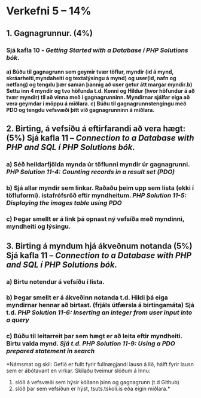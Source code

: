 # Verkefni 5 – 14%
## 1. Gagnagrunnur. (4%)
###  Sjá kafla 10 - *Getting Started with a Database í PHP Solutions bók*.

#### a) Búðu til gagnagrunn sem geymir tvær töflur, myndir (id á mynd, skráarheiti,myndaheiti og textalýsingu á mynd) og user(id, nafn og netfang) og tengdu þær saman þannig að user getur átt margar myndir.b) Settu inn 4 myndir og tvo höfunda t.d. Konni og Hildur (hvor höfundur á að tvær myndir) til að vinna með í gagnagrunninn. Myndirnar sjálfar eiga að vera geymdar í möppu á miðlara. c) Búðu til gagnagrunnstengingu með PDO og tengdu vefsvæði þitt við gagnagrunninn á miðlara.


## 2. Birting, á vefsíðu á eftirfarandi að vera hægt: (5%) Sjá kafla 11 – *Connection to a Database with PHP and SQL í PHP Solutions bók.*

### a) Séð heildarfjölda mynda úr töflunni myndir úr gagnagrunni. *PHP Solution 11-4: Counting records in a result set (PDO)*

### b) Sjá allar myndir sem linkar. Raðaðu þeim upp sem lista (ekki í töfluformi). ístafrófsröð eftir myndheitum. *PHP Solution 11-5: Displaying the images table using PDO*

### c) Þegar smellt er á link þá opnast ný vefsíða með myndinni, myndheiti og lýsingu.

## 3. Birting á myndum hjá ákveðnum notanda (5%) Sjá kafla 11 – *Connection to a Database with PHP and SQL í PHP Solutions bók.*

### a) Birtu notendur á vefsíðu í lista.

### b) Þegar smellt er á ákveðinn notanda t.d. Hildi þá eiga myndirnar hennar að birtast. (frjáls útfærsla á birtingamáta) Sjá t.d. *PHP Solution 11-6: Inserting an integer from user input into a query*

### c) Búðu til leitarreit þar sem hægt er að leita eftir myndheiti. Birtu valda mynd. *Sjá t.d. PHP Solution 11-9: Using a PDO prepared statement in search*

*Námsmat og skil:
Gefið er fullt fyrir fullnægjandi lausn á lið, hálft fyrir lausn sem er ábótavant en virkar.
Skilaðu tveimur slóðum á Innu:
1) slóð á vefsvæði sem hýsir kóðann þinn og gagnagrunn (t.d Github)
2) slóð þar sem vefsíðun er hýst, tsuts.tskoli.is eða eigin miðlara.*
